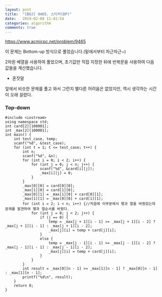 ```yaml
---
layout: post
title:  "[BOJ] 9465. 스티커(DP)"
date:   2019-02-08 11:41:54
categories: algorithm
comments: true
---
```


https://www.acmicpc.net/problem/9465

이 문제는 Bottom-up 방식으로 풀었습니다.(밑에서부터 차근차근~)

2차원 배열을 사용하여 풀었으며, 초기값만 직접 지정한 뒤에 반복문을 사용하여 다음 값들을 계산했습니다.



- 혼잣말

앞에서 비슷한 문제를 풀고 와서 그런지 별다른 어려움은 없었지만, 역시 생각하는 시간이 오래 걸렸다.

### Top-down
~~~
#include <iostream>
using namespace std;
int card[2][100001];
int _max[2][100001];
int main() {
	int test_case, temp;
	scanf("%d", &test_case);
	for (int t = 1; t <= test_case; t++) {
		int n;
		scanf("%d", &n);
		for (int i = 0; i < 2; i++) {
			for (int j = 0; j < n; j++) {
				scanf("%d", &card[i][j]);
				_max[i][j] = 0;
			}
		}
		_max[0][0] = card[0][0];
		_max[1][0] = card[1][0];
		_max[0][1] = _max[1][0] + card[0][1];
		_max[1][1] = _max[0][0] + card[1][1];
		for (int i = 2; i < n; i++) {//처음에 이부분에서 행과 열을 바꿨었는데 문제를 발견하여 행과 열순서를 바꿨다.
			for (int j = 0; j < 2; j++) {
				if (j == 0) {
					temp = _max[j + 1][i - 1] >= _max[j + 1][i - 2] ? _max[j + 1][i - 1] : _max[j + 1][i - 2];
					_max[j][i] = temp + card[j][i];
				}
				else {
					temp = _max[j - 1][i - 1] >= _max[j - 1][i - 2] ? _max[j - 1][i - 1] : _max[j - 1][i - 2];
					_max[j][i] = temp + card[j][i];
				}
			}
		}
		int result = _max[0][n - 1] >= _max[1][n - 1] ? _max[0][n - 1] : _max[1][n - 1];
		printf("%d\n", result);
	}
	return 0;
}
~~~
